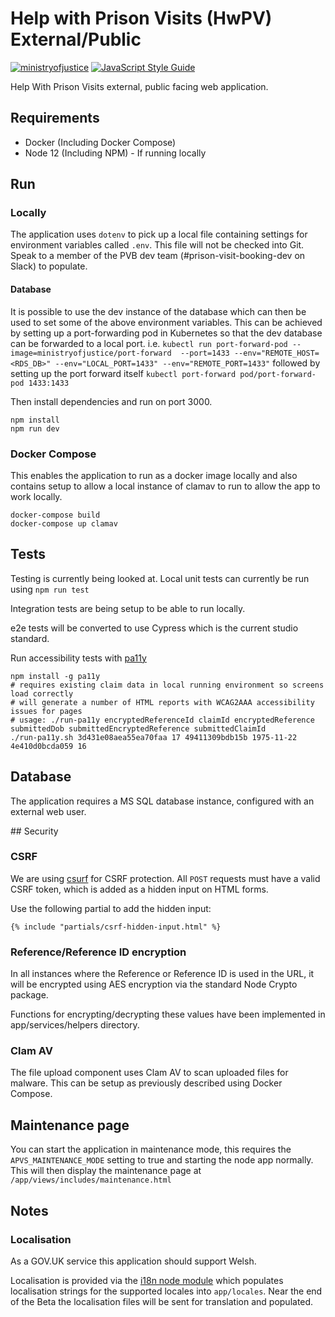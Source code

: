# Help with Prison Visits (HwPV) External/Public

[![ministryofjustice](https://circleci.com/gh/ministryofjustice/help-with-prison-visits-external.svg?style=svg)](https://circleci.com/gh/ministryofjustice/help-with-prison-visits-external) [![JavaScript Style Guide](https://img.shields.io/badge/code%20style-standard-brightgreen.svg)](http://standardjs.com/)

Help With Prison Visits external, public facing web application.

## Requirements

* Docker (Including Docker Compose)
* Node 12 (Including NPM) - If running locally

## Run

### Locally
The application uses `dotenv` to pick up a local file containing settings for environment variables called `.env`. This file will not be checked into Git. Speak to a member of the PVB dev team (#prison-visit-booking-dev on Slack) to populate.

#### Database
It is possible to use the dev instance of the database which can then be used to set some of the above environment variables. This can be achieved by setting up a port-forwarding pod in Kubernetes so that the dev database can be forwarded to a local port. i.e. `kubectl run port-forward-pod --image=ministryofjustice/port-forward  --port=1433 --env="REMOTE_HOST=<RDS_DB>" --env="LOCAL_PORT=1433" --env="REMOTE_PORT=1433"` followed by setting up the port forward itself `kubectl port-forward pod/port-forward-pod 1433:1433`

Then install dependencies and run on port 3000.

```
npm install
npm run dev
```

### Docker Compose
This enables the application to run as a docker image locally and also contains setup to allow a local instance of clamav to run to allow the app to work locally.

```
docker-compose build
docker-compose up clamav
```

## Tests
Testing is currently being looked at. Local unit tests can currently be run using `npm run test`

Integration tests are being setup to be able to run locally.

e2e tests will be converted to use Cypress which is the current studio standard.


Run accessibility tests with [pa11y](https://github.com/pa11y/pa11y)
```
npm install -g pa11y
# requires existing claim data in local running environment so screens load correctly
# will generate a number of HTML reports with WCAG2AAA accessibility issues for pages
# usage: ./run-pa11y encryptedReferenceId claimId encryptedReference submittedDob submittedEncryptedReference submittedClaimId
./run-pa11y.sh 3d431e08aea55ea70faa 17 49411309bdb15b 1975-11-22 4e410d0bcda059 16
```

## Database

The application requires a MS SQL database instance, configured with an external web user.


## Security

### CSRF
We are using [csurf](https://github.com/expressjs/csurf) for CSRF protection. All `POST` requests must have a valid CSRF token, which is added as a hidden input on HTML forms.

Use the following partial to add the hidden input:

```
{% include "partials/csrf-hidden-input.html" %}
```

### Reference/Reference ID encryption
In all instances where the Reference or Reference ID is used in the URL, it will be encrypted using AES encryption via the standard Node Crypto package.

Functions for encrypting/decrypting these values have been implemented in app/services/helpers directory.

### Clam AV

The file upload component uses Clam AV to scan uploaded files for malware. This can be setup as previously described using Docker Compose.

## Maintenance page

You can start the application in maintenance mode, this requires the `APVS_MAINTENANCE_MODE` setting to true and starting the node app normally. This will then display the maintenance page at `/app/views/includes/maintenance.html`

## Notes

### Localisation

As a GOV.UK service this application should support Welsh.

Localisation is provided via the [i18n node module](https://www.npmjs.com/package/i18n) which populates localisation strings for the supported locales into `app/locales`. Near the end of the Beta the localisation files will be sent for translation and populated.
